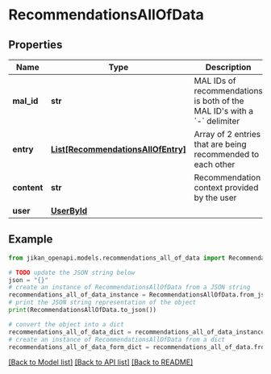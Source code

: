 # RecommendationsAllOfData


## Properties

Name | Type | Description | Notes
------------ | ------------- | ------------- | -------------
**mal_id** | **str** | MAL IDs of recommendations is both of the MAL ID&#39;s with a &#x60;-&#x60; delimiter | [optional] 
**entry** | [**List[RecommendationsAllOfEntry]**](RecommendationsAllOfEntry.md) | Array of 2 entries that are being recommended to each other | [optional] 
**content** | **str** | Recommendation context provided by the user | [optional] 
**user** | [**UserById**](UserById.md) |  | [optional] 

## Example

```python
from jikan_openapi.models.recommendations_all_of_data import RecommendationsAllOfData

# TODO update the JSON string below
json = "{}"
# create an instance of RecommendationsAllOfData from a JSON string
recommendations_all_of_data_instance = RecommendationsAllOfData.from_json(json)
# print the JSON string representation of the object
print(RecommendationsAllOfData.to_json())

# convert the object into a dict
recommendations_all_of_data_dict = recommendations_all_of_data_instance.to_dict()
# create an instance of RecommendationsAllOfData from a dict
recommendations_all_of_data_form_dict = recommendations_all_of_data.from_dict(recommendations_all_of_data_dict)
```
[[Back to Model list]](../README.md#documentation-for-models) [[Back to API list]](../README.md#documentation-for-api-endpoints) [[Back to README]](../README.md)


